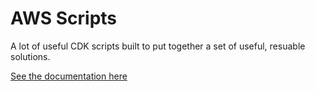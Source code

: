 # AWS Scripts

A lot of useful CDK scripts built to put together a set of useful, resuable solutions.

[See the documentation here](./docs/index.md)
